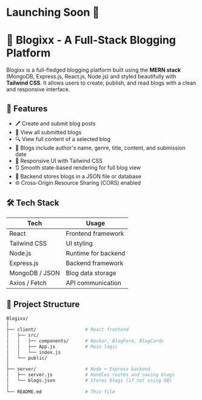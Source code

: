# **Launching Soon** 🚀
# 📝 Blogixx - A Full-Stack Blogging Platform

Blogixx is a full-fledged blogging platform built using the **MERN stack** (MongoDB, Express.js, React.js, Node.js) and styled beautifully with **Tailwind CSS**. It allows users to create, publish, and read blogs with a clean and responsive interface.

## 🚀 Features

- 🖊️ Create and submit blog posts
- 📄 View all submitted blogs
- 🔍 View full content of a selected blog
- 📅 Blogs include author's name, genre, title, content, and submission date
- 🎨 Responsive UI with Tailwind CSS
- 🔃 Smooth state-based rendering for full blog view
- 🔧 Backend stores blogs in a JSON file or database
- 🌐 Cross-Origin Resource Sharing (CORS) enabled

## 🛠️ Tech Stack

| Tech        | Usage                      |
|-------------|-----------------------------|
| React       | Frontend framework          |
| Tailwind CSS| UI styling                  |
| Node.js     | Runtime for backend         |
| Express.js  | Backend framework           |
| MongoDB / JSON | Blog data storage        |
| Axios / Fetch | API communication         |

## 📂 Project Structure

```bash
Blogixx/
│
├── client/                  # React frontend
│   ├── src/
│   │   ├── components/      # Navbar, BlogForm, BlogCards
│   │   ├── App.js           # Main logic
│   │   └── index.js
│   └── public/
│
├── server/                  # Node + Express backend
│   ├── server.js            # Handles routes and saving blogs
│   └── blogs.json           # Stores blogs (if not using DB)
│
└── README.md                # This file
